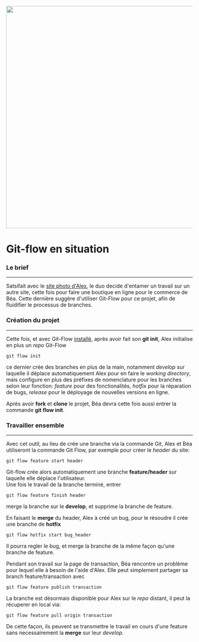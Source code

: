 <p align="center"><img width="600"src="https://miro.medium.com/v2/resize:fit:1100/format:webp/1*SK4JGjtWs9BsfGGXOrnnig.png"/><p>

# Git-flow en situation

### Le brief

---

Satsifait avec le [site photo d'Alex](/git/03-scenario/article.md), le duo decide d'entamer un travail sur un autre site, cette fois pour faire une boutique en ligne pour le commerce de Béa. Cette dernière suggère d'utiliser Git-Flow pour ce projet, afin de fluidifier le processus de branches.

### Création du projet

---

Cette fois, et avec Git-Flow [installé](/git-flow/02-install/install.md), après avoir fait son **git init**, Alex initialise en plus un _repo_ Git-Flow

```
git flow init
```

ce dernier crée des branches en plus de la main, notamment _develop_ sur laquelle il déplace automatiquement Alex pour en faire le _working directory_, mais configure en plus des préfixes de nomenclature pour les branches selon leur fonction: _feature_ pour des fonctionalités, _hotfix_ pour la réparation de bugs, _release_ pour le déployage de nouvelles versions en ligne.

Après avoir **fork** et **clone** le projet, Béa devra cette fois aussi entrer la commande **git flow init**.

### Travailler ensemble

---

Avec cet outil, au lieu de crée une branche via la commande Git, Alex et Béa utiliseront la commande Git Flow, par exemple pour créer le _header_ du site:

```
git flow feature start header
```

Git-flow crée alors automatiquement une branche **feature/header** sur laquelle elle déplace l'utilisateur.  
Une fois le travail de la branche terminé, entrer

```
git flow feature finish header
```

merge la branche sur le **develop**, et supprime la branche de feature.

En faisant le **merge** du header, Alex à créé un bug, pour le résoudre il crée une branche de **hotfix**

```
git flow hotfix start bug_header
```

Il pourra regler le bug, et merge la branche de la même façon qu'une branche de feature.

Pendant son travail sur la page de transaction, Béa rencontre un problème pour lequel elle à besoin de l'aide d'Alex. Elle peut simplement partager sa branch feature/transaction avec

```
git flow feature publish transaction
```

La branche est désormais disponible pour Alex sur le _repo_ distant, il peut la récuperer en local via:

```
git flow feature pull origin transaction
```

De cette façon, ils peuvent se transmettre le travail en cours d'une feature sans necessairement la **merge** sur leur _develop_.

